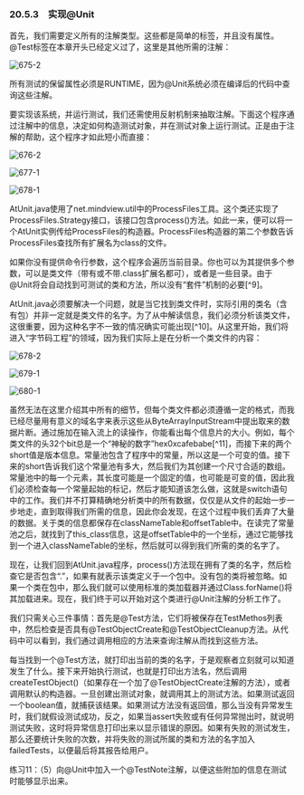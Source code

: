### 20.5.3　实现@Unit

首先，我们需要定义所有的注解类型。这些都是简单的标签，并且没有属性。@Test标签在本章开头已经定义过了，这里是其他所需的注解：

![675-2](../Images/image03649.jpeg)

所有测试的保留属性必须是RUNTIME，因为@Unit系统必须在编译后的代码中查询这些注解。

要实现该系统，并运行测试，我们还需使用反射机制来抽取注解。下面这个程序通过注解中的信息，决定如何构造测试对象，并在测试对象上运行测试。正是由于注解的帮助，这个程序才如此短小而直接：

![676-2](../Images/image03650.jpeg)

![677-1](../Images/image03651.jpeg)

![678-1](../Images/image03652.jpeg)

AtUnit.java使用了net.mindview.util中的ProcessFiles工具。这个类还实现了ProcessFiles.Strategy接口，该接口包含process()方法。如此一来，便可以将一个AtUnit实例传给ProcessFiles的构造器。ProcessFiles构造器的第二个参数告诉ProcessFiles查找所有扩展名为class的文件。

如果你没有提供命令行参数，这个程序会遍历当前目录。你也可以为其提供多个参数，可以是类文件（带有或不带.class扩展名都可），或者是一些目录。由于@Unit将会自动找到可测试的类和方法，所以没有“套件”机制的必要[^9]。

AtUnit.java必须要解决一个问题，就是当它找到类文件时，实际引用的类名（含有包）并非一定就是类文件的名字。为了从中解读信息，我们必须分析该类文件，这很重要，因为这种名字不一致的情况确实可能出现[^10]。从这里开始，我们将进入“字节码工程”的领域，因为我们实际上是在分析一个类文件的内容：

![678-2](../Images/image03653.jpeg)

![679-1](../Images/image03654.jpeg)

![680-1](../Images/image03655.jpeg)

虽然无法在这里介绍其中所有的细节，但每个类文件都必须遵循一定的格式，而我已经尽量用有意义的域名字来表示这些从ByteArrayInputStream中提出取来的数据片断。通过施加在输入流上的读操作，你能看出每个信息片的大小。例如，每个类文件的头32个bit总是一个“神秘的数字”hex0xcafebabe[^11]，而接下来的两个short值是版本信息。常量池包含了程序中的常量，所以这是一个可变的值。接下来的short告诉我们这个常量池有多大，然后我们为其创建一个尺寸合适的数组。常量池中的每一个元素，其长度可能是一个固定的值，也可能是可变的值，因此我们必须检查每一个常量起始的标记，然后才能知道该怎么做，这就是switch语句中的工作。我们并不打算精确地分析类中的所有数据，仅仅是从文件的起始一步一步地走，直到取得我们所需的信息，因此你会发现，在这个过程中我们丢弃了大量的数据。关于类的信息都保存在classNameTable和offsetTable中。在读完了常量池之后，就找到了this_class信息，这是offsetTable中的一个坐标，通过它能够找到一个进入classNameTable的坐标，然后就可以得到我们所需的类的名字了。

现在，让我们回到AtUnit.java程序，process()方法现在拥有了类的名字，然后检查它是否包含“.”，如果有就表示该类定义于一个包中。没有包的类将被忽略。如果一个类在包中，那么我们就可以使用标准的类加载器并通过Class.forName()将其加载进来。现在，我们终于可以开始对这个类进行@Unit注解的分析工作了。

我们只需关心三件事情：首先是@Test方法，它们将被保存在TestMethos列表中，然后检查是否具有@TestObjectCreate和@TestObjectCleanup方法。从代码中可以看到，我们通过调用相应的方法来查询注解从而找到这些方法。

每当找到一个@Test方法，就打印出当前的类的名字，于是观察者立刻就可以知道发生了什么。接下来开始执行测试，也就是打印出方法名，然后调用createTestObject()（如果存在一个加了@TestObjectCreate注解的方法），或者调用默认的构造器。一旦创建出测试对象，就调用其上的测试方法。如果测试返回一个boolean值，就捕获该结果。如果测试方法没有返回值，那么当没有异常发生时，我们就假设测试成功，反之，如果当assert失败或有任何异常抛出时，就说明测试失败，这时将异常信息打印出来以显示错误的原因。如果有失败的测试发生，那么还要统计失败的次数，并将失败的测试所属的类和方法的名字加入failedTests，以便最后将其报告给用户。

练习11：（5）向@Unit中加入一个@TestNote注解，以便这些附加的信息在测试时能够显示出来。